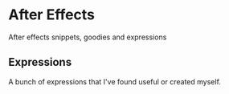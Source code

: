 # After Effects

After effects snippets, goodies and expressions

## Expressions

A bunch of expressions that I've found useful or created myself.
